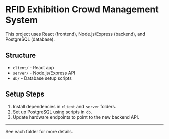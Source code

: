 # RFID Exhibition Crowd Management System

This project uses React (frontend), Node.js/Express (backend), and PostgreSQL (database).

## Structure
- `client/` - React app
- `server/` - Node.js/Express API
- `db/` - Database setup scripts

## Setup Steps
1. Install dependencies in `client` and `server` folders.
2. Set up PostgreSQL using scripts in `db`.
3. Update hardware endpoints to point to the new backend API.

---

See each folder for more details.
